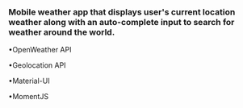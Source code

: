### Mobile weather app that displays user's current location weather along with an auto-complete input to search for weather around the world.

•OpenWeather API 

•Geolocation API

•Material-UI 

•MomentJS
